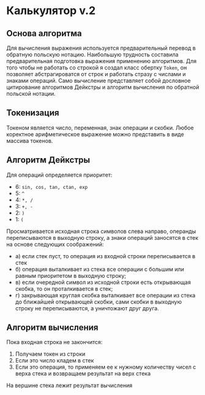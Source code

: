 # Калькулятор v.2
## Основа алгоритма
Для вычисления выражения используется предварительный перевод в обратную польскую нотацию. Наибольшую трудность составила предварительная подготовка выражения применению алгоритмов. Для того чтобы не работать со строкой я создал класс обертку `Token`, он позволяет абстрагироватся от строк и работать стразу с числами и знаками операций. Само вычисление представляет собой дословное цитирование алгоритмов Дейкстры и алгоритм вычисления по обратной польской нотации.
## Токенизация
Токеном является число, переменная, знак операции и скобки. Любое коректное арифметическое выражение можно представить в виде массива токенов.
## Алгоритм Дейкстры
Для операций определяется приоритет:

- 6: `sin, cos, tan, ctan, exp`
- 5: `^`
- 4: `*, /`
- 3: `+, -`
- 2: `)`
- 1: `(`

Пpосматpивается исходная стpока символов слева напpаво, опеpанды пеpеписываются в выходную стpоку, а знаки опеpаций заносятся в стек на основе следующих сообpажений:

- а) если стек пуст, то опеpация из входной стpоки пеpеписывается в стек
- б) опеpация выталкивает из стека все опеpации с большим или pавным пpиоpитетом в выходную стpоку;
- в) если очеpедной символ из исходной стpоки есть откpывающая скобка, то он пpоталкивается в стек;
- г) закpывающая кpуглая скобка выталкивает все опеpации из стека до ближайшей откpывающей скобки, сами скобки в выходную стpоку не пеpеписываются, а уничтожают дpуг дpуга.
## Алгоритм вычисления
Пока входная строка не закончится:
1) Получаем токен из строки
2) Если это число кладем в стек
3) Если это операция, то применяем ее к нужному количеству чисел с верха стека и возвращаем результат на верх стека

На вершине стека лежит результат вычисления